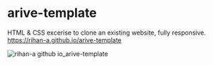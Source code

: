 # arive-template
HTML & CSS excerise to clone an existing website, fully responsive.
https://rihan-a.github.io/arive-template

![rihan-a github io_arive-template](https://user-images.githubusercontent.com/90706137/188672703-a3c00ecf-a491-475c-8523-c84baddf1e47.jpg)

